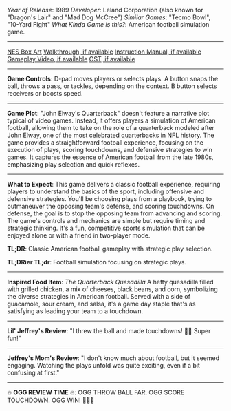 *Year of Release*: 1989
*Developer*: Leland Corporation (also known for "Dragon's Lair" and "Mad Dog McCree")
*Similar Games*: "Tecmo Bowl", "10-Yard Fight"
*What Kinda Game is this?*: American football simulation game.

---
[NES Box Art](https://www.google.com/search?tbm=isch&q=NES+Box+Art+John+Elway%27s+Quarterback) 
[Walkthrough, if available](https://www.google.com/search?q=Walkthrough+NES+John+Elway%27s+Quarterback)
[Instruction Manual, if available](https://www.google.com/search?q=NES+Instruction+Manual+John+Elway%27s+Quarterback)
[Gameplay Video, if available](https://www.youtube.com/results?search_query=gameplay+NES+John+Elway%27s+Quarterback) 
[OST, if available](https://www.youtube.com/results?search_query=NES+John+Elway%27s+Quarterback+OST)

- - -
**Game Controls**:
D-pad moves players or selects plays. A button snaps the ball, throws a pass, or tackles, depending on the context. B button selects receivers or boosts speed.

- - -
**Game Plot**: 
"John Elway's Quarterback" doesn't feature a narrative plot typical of video games. Instead, it offers players a simulation of American football, allowing them to take on the role of a quarterback modeled after John Elway, one of the most celebrated quarterbacks in NFL history. The game provides a straightforward football experience, focusing on the execution of plays, scoring touchdowns, and defensive strategies to win games. It captures the essence of American football from the late 1980s, emphasizing play selection and quick reflexes.

- - -
**What to Expect**: 
This game delivers a classic football experience, requiring players to understand the basics of the sport, including offensive and defensive strategies. You'll be choosing plays from a playbook, trying to outmaneuver the opposing team's defense, and scoring touchdowns. On defense, the goal is to stop the opposing team from advancing and scoring. The game's controls and mechanics are simple but require timing and strategic thinking. It's a fun, competitive sports simulation that can be enjoyed alone or with a friend in two-player mode.

**TL;DR**:
Classic American football gameplay with strategic play selection.

**TL;DRier TL;dr**: 
Football simulation focusing on strategic plays.

---
**Inspired Food Item**: *The Quarterback Quesadilla*
A hefty quesadilla filled with grilled chicken, a mix of cheeses, black beans, and corn, symbolizing the diverse strategies in American football. Served with a side of guacamole, sour cream, and salsa, it's a game day staple that's as satisfying as leading your team to a touchdown.

---
**Lil' Jeffrey's Review**: "I threw the ball and made touchdowns! 🏈😄 Super fun!"

---
**Jeffrey's Mom's Review**: "I don't know much about football, but it seemed engaging. Watching the plays unfold was quite exciting, even if a bit confusing at first."

---
🔥 **OGG REVIEW TIME** 🔥: OGG THROW BALL FAR. OGG SCORE TOUCHDOWN. OGG WIN! 🏈💪🎉